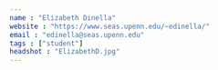 ```yaml
---
name : "Elizabeth Dinella"
website : "https://www.seas.upenn.edu/~edinella/"
email : "edinella@seas.upenn.edu"
tags : ["student"]
headshot : "ElizabethD.jpg"
---
```

